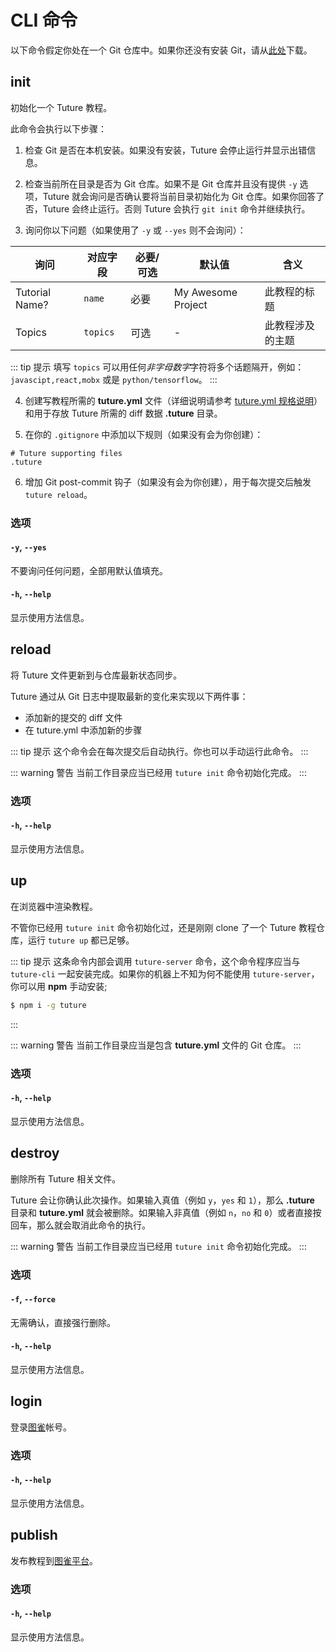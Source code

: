 # CLI 命令

以下命令假定你处在一个 Git 仓库中。如果你还没有安装 Git，请从[此处](https://git-scm.com/downloads)下载。

## init

初始化一个 Tuture 教程。

此命令会执行以下步骤：

1. 检查 Git 是否在本机安装。如果没有安装，Tuture 会停止运行并显示出错信息。

2. 检查当前所在目录是否为 Git 仓库。如果不是 Git 仓库并且没有提供 `-y` 选项，Tuture 就会询问是否确认要将当前目录初始化为 Git 仓库。如果你回答了否，Tuture 会终止运行。否则 Tuture 会执行 `git init` 命令并继续执行。

3. 询问你以下问题（如果使用了 `-y` 或 `--yes` 则不会询问）：

| 询问              | 对应字段  | 必要/可选 | 默认值             | 含义                   |
| ----------------- | --------- | --------- | ------------------ | ---------------------- |
| Tutorial Name?    | `name`    | 必要      | My Awesome Project | 此教程的标题           |
| Topics           | `topics` | 可选      | -              | 此教程涉及的主题           |

::: tip 提示
填写 `topics` 可以用任何*非字母数字*字符将多个话题隔开，例如：`javascipt,react,mobx` 或是 `python/tensorflow`。
:::

4. 创建写教程所需的 **tuture.yml** 文件（详细说明请参考 [tuture.yml 规格说明](/usage/tuture-yml-spec.zh-CN.md)）和用于存放 Tuture 所需的 diff 数据 **.tuture** 目录。

5. 在你的 `.gitignore` 中添加以下规则（如果没有会为你创建）：

```
# Tuture supporting files
.tuture
```

6. 增加 Git post-commit 钩子（如果没有会为你创建），用于每次提交后触发 `tuture reload`。

### 选项

#### `-y`, `--yes`

不要询问任何问题，全部用默认值填充。

#### `-h`, `--help`

显示使用方法信息。

## reload

将 Tuture 文件更新到与仓库最新状态同步。

Tuture 通过从 Git 日志中提取最新的变化来实现以下两件事：

- 添加新的提交的 diff 文件
- 在 tuture.yml 中添加新的步骤

::: tip 提示
这个命令会在每次提交后自动执行。你也可以手动运行此命令。
:::

::: warning 警告
当前工作目录应当已经用 `tuture init` 命令初始化完成。
:::

### 选项

#### `-h`, `--help`

显示使用方法信息。

## up

在浏览器中渲染教程。

不管你已经用 `tuture init` 命令初始化过，还是刚刚 clone 了一个 Tuture 教程仓库，运行 `tuture up` 都已足够。

::: tip 提示
这条命令内部会调用 `tuture-server` 命令，这个命令程序应当与 `tuture-cli` 一起安装完成。如果你的机器上不知为何不能使用 `tuture-server`，你可以用 **npm** 手动安装;

```bash
$ npm i -g tuture
```
:::

::: warning 警告
当前工作目录应当是包含 **tuture.yml** 文件的 Git 仓库。
:::

### 选项

#### `-h`, `--help`

显示使用方法信息。

## destroy

删除所有 Tuture 相关文件。

Tuture 会让你确认此次操作。如果输入真值（例如 `y`，`yes` 和 `1`），那么 **.tuture** 目录和 **tuture.yml** 就会被删除。如果输入非真值（例如 `n`，`no` 和 `0`）或者直接按回车，那么就会取消此命令的执行。

::: warning 警告
当前工作目录应当已经用 `tuture init` 命令初始化完成。
:::

### 选项

#### `-f`, `--force`

无需确认，直接强行删除。

#### `-h`, `--help`

显示使用方法信息。

## login

登录[图雀](https://tuture.co)帐号。

### 选项

#### `-h`, `--help`

显示使用方法信息。

## publish

发布教程到[图雀平台](https://tuture.co)。

### 选项

#### `-h`, `--help`

显示使用方法信息。
